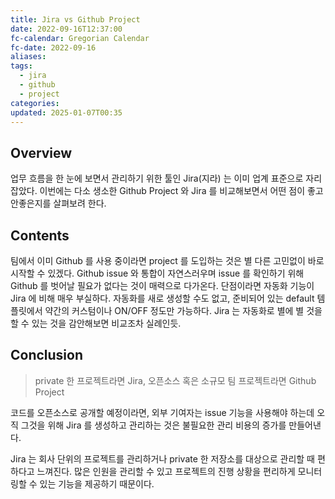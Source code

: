 ```yaml
---
title: Jira vs Github Project
date: 2022-09-16T12:37:00
fc-calendar: Gregorian Calendar
fc-date: 2022-09-16
aliases: 
tags:
  - jira
  - github
  - project
categories: 
updated: 2025-01-07T00:35
---
```


## Overview

업무 흐름을 한 눈에 보면서 관리하기 위한 툴인 Jira(지라) 는 이미 업계 표준으로 자리잡았다. 이번에는 다소 생소한 Github Project 와 Jira 를 비교해보면서 어떤 점이 좋고 안좋은지를 살펴보려 한다.

## Contents

팀에서 이미 Github 를 사용 중이라면 project 를 도입하는 것은 별 다른 고민없이 바로 시작할 수 있겠다. Github issue 와 통합이 자연스러우며 issue 를 확인하기 위해 Github 를 벗어날 필요가 없다는 것이 매력으로 다가온다. 단점이라면 자동화 기능이 Jira 에 비해 매우 부실하다. 자동화를 새로 생성할 수도 없고, 준비되어 있는 default 템플릿에서 약간의 커스텀이나 ON/OFF 정도만 가능하다. Jira 는 자동화로 별에 별 것을 할 수 있는 것을 감안해보면 비교조차 실례인듯.

## Conclusion

> private 한 프로젝트라면 Jira, 오픈소스 혹은 소규모 팀 프로젝트라면 Github Project

코드를 오픈소스로 공개할 예정이라면, 외부 기여자는 issue 기능을 사용해야 하는데 오직 그것을 위해 Jira 를 생성하고 관리하는 것은 불필요한 관리 비용의 증가를 만들어낸다.

Jira 는 회사 단위의 프로젝트를 관리하거나 private 한 저장소를 대상으로 관리할 때 편하다고 느껴진다. 많은 인원을 관리할 수 있고 프로젝트의 진행 상황을 편리하게 모니터링할 수 있는 기능을 제공하기 때문이다.


